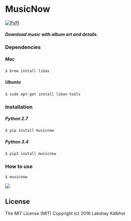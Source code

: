 # MusicNow
[![PyPI](https://img.shields.io/pypi/v/nine.svg?style=flat-square)](https://pypi.python.org/pypi/musicnow)
##### Download music with album art and details.


### Dependencies

##### Mac

```sh
$ brew install libav
```


##### Ubuntu
```sh
$ sudo apt-get install libav-tools
```

### Installation

##### Python 2.7
```sh
$ pip install musicnow
```

##### Python 3.4
```sh
$ pip3 install musicnow
```

### How to use
```sh
$ musicnow
```
![](https://media.giphy.com/media/3oriO2m4SAjRVKeWgE/source.gif)



License
----
The MIT License (MIT)
Copyright (c) 2016 Lakshay Kalbhor

